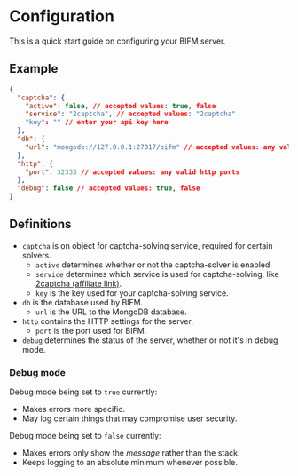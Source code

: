 # Configuration

This is a quick start guide on configuring your BIFM server.

## Example

```json
{
  "captcha": {
    "active": false, // accepted values: true, false
    "service": "2captcha", // accepted values: "2captcha"
    "key": "" // enter your api key here
  },
  "db": {
    "url": "mongodb://127.0.0.1:27017/bifm" // accepted values: any valid mongoDB url
  },
  "http": {
    "port": 32333 // accepted values: any valid http ports
  }, 
  "debug": false // accepted values: true, false
}
```

## Definitions

- `captcha` is on object for captcha-solving service, required for certain solvers.
  - `active` determines whether or not the captcha-solver is enabled.
  - `service` determines which service is used for captcha-solving, like [2captcha (affiliate link)](https://2captcha.com?from=12366899).
  - `key` is the key used for your captcha-solving service.
- `db` is the database used by BIFM.
  - `url` is the URL to the MongoDB database.
- `http` contains the HTTP settings for the server.
  - `port` is the port used for BIFM.
- `debug` determines the status of the server, whether or not it's in debug mode. 

### Debug mode

Debug mode being set to `true` currently:
- Makes errors more specific.
- May log certain things that may compromise user security.

Debug mode being set to `false` currently:
- Makes errors only show the *message* rather than the stack.
- Keeps logging to an absolute minimum whenever possible.